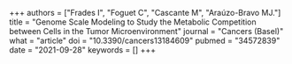 +++
authors = ["Frades I", "Foguet C", "Cascante M", "Araúzo-Bravo MJ."]
title = "Genome Scale Modeling to Study the Metabolic Competition between Cells in the Tumor Microenvironment"
journal = "Cancers (Basel)"
what = "article"
doi = "10.3390/cancers13184609"
pubmed = "34572839"
date = "2021-09-28"
keywords = []
+++

